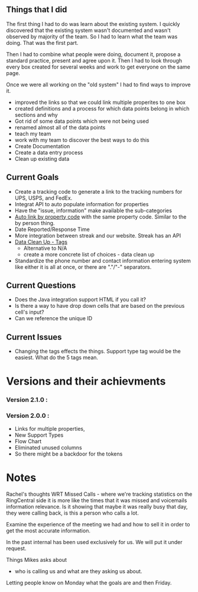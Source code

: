 ## Things that I did
The first thing I had to do was learn about the existing system. I quickly discovered that the existing system wasn't documented and wasn't observed by majority of the team. So I had to learn what the team was doing. That was the first part.

Then I had to combine what people were doing, document it, propose a standard practice, present and agree upon it. Then I had to look through every box created for several weeks and work to get everyone on the same page. 

Once we were all working on the "old system" I had to find ways to improve it. 
- improved the links so that we could link multiple properites to one box
- created definitions and a process for which data points belong in which sections and why
- Got rid of some data points which were not being used
- renamed almost all of the data points
- teach my team
- work with my team to discover the best ways to do this
- Create Documentation
- Create a data entry process
- Clean up existing data


## Current Goals
- Create a tracking code to generate a link to the tracking numbers for UPS, USPS, and FedEx.
- Integrat API to auto populate information for properties 
- Have the "issue, information" make available the sub-categories 
- [Auto link by property code](https://github.com/brandibushman/NextCentury-again/blob/master/Streak/By%20Property%20Thread.md) with the same property code. Similar to the by person thing. 
- Date Reported/Response Time
- More integration between streak and our website. Streak has an API
- [Data Clean Up - Tags](https://github.com/brandibushman/NextCentury/blob/master/Streak/Version%202.0.0/Tags.md)
  - Alternative to N/A
  - create a more concrete list of choices - data clean up
- Standardize the phone number and contact information entering system like either it is all at once, or there are "."/"-" separators. 

## Current Questions
- Does the Java integration support HTML if you call it? 
- Is there a way to have drop down cells that are based on the previous cell's input?
-  Can we reference the unique ID

## Current Issues 
- Changing the tags effects the things. Support type tag would be the easiest. What do the 5 tags mean.

# Versions and their achievments 
### Version 2.1.0 :
### Version 2.0.0 : 
- Links for multiple properties, 
- New Support Types
- Flow Chart
- Eliminated unused columns
- So there might be a backdoor for the tokens

# Notes
Rachel's thoughts
WRT Missed Calls - where we're tracking statistics on the RingCentral side it is more like the times that it was missed and voicemails information relevance. Is it showing that maybe it was really busy that day, they were calling back, is this a person who calls a lot. 

Examine the experience of the meeting we had and how to sell it in order to get the most accurate information. 

In the past internal has been used exclusively for us. 
We will put it under request. 

Things Mikes asks about 
- who is calling us and what are they asking us about. 

Letting people know on Monday what the goals are and then Friday. 
